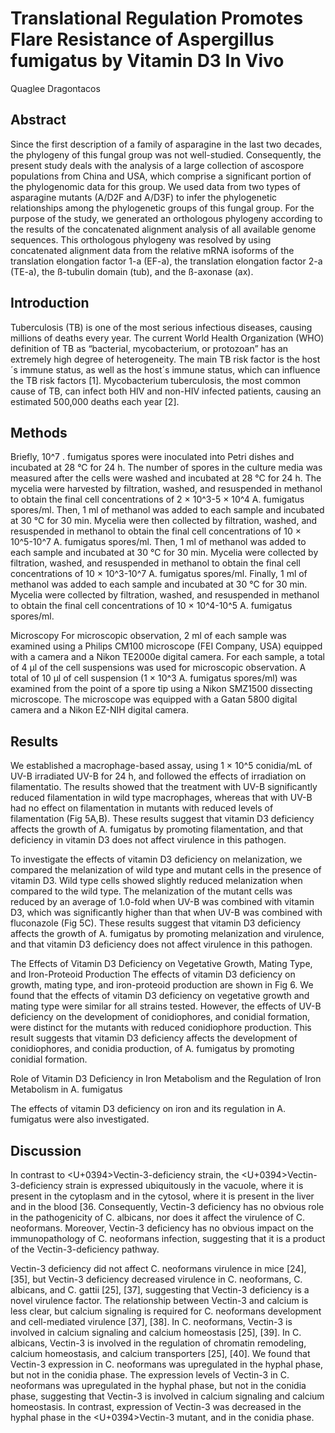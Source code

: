 # Translational Regulation Promotes Flare Resistance of Aspergillus fumigatus by Vitamin D3 In Vivo
Quaglee Dragontacos


## Abstract
Since the first description of a family of asparagine in the last two decades, the phylogeny of this fungal group was not well-studied. Consequently, the present study deals with the analysis of a large collection of ascospore populations from China and USA, which comprise a significant portion of the phylogenomic data for this group. We used data from two types of asparagine mutants (A/D2F and A/D3F) to infer the phylogenetic relationships among the phylogenetic groups of this fungal group. For the purpose of the study, we generated an orthologous phylogeny according to the results of the concatenated alignment analysis of all available genome sequences. This orthologous phylogeny was resolved by using concatenated alignment data from the relative mRNA isoforms of the translation elongation factor 1-a (EF-a), the translation elongation factor 2-a (TE-a), the ß-tubulin domain (tub), and the ß-axonase (ax).


## Introduction
Tuberculosis (TB) is one of the most serious infectious diseases, causing millions of deaths every year. The current World Health Organization (WHO) definition of TB as “bacterial, mycobacterium, or protozoan” has an extremely high degree of heterogeneity. The main TB risk factor is the host´s immune status, as well as the host´s immune status, which can influence the TB risk factors [1]. Mycobacterium tuberculosis, the most common cause of TB, can infect both HIV and non-HIV infected patients, causing an estimated 500,000 deaths each year [2].


## Methods
Briefly, 10^7 . fumigatus spores were inoculated into Petri dishes and incubated at 28 °C for 24 h. The number of spores in the culture media was measured after the cells were washed and incubated at 28 °C for 24 h. The mycelia were harvested by filtration, washed, and resuspended in methanol to obtain the final cell concentrations of 2 × 10^3-5 × 10^4 A. fumigatus spores/ml. Then, 1 ml of methanol was added to each sample and incubated at 30 °C for 30 min. Mycelia were then collected by filtration, washed, and resuspended in methanol to obtain the final cell concentrations of 10 × 10^5-10^7 A. fumigatus spores/ml. Then, 1 ml of methanol was added to each sample and incubated at 30 °C for 30 min. Mycelia were collected by filtration, washed, and resuspended in methanol to obtain the final cell concentrations of 10 × 10^3-10^7 A. fumigatus spores/ml. Finally, 1 ml of methanol was added to each sample and incubated at 30 °C for 30 min. Mycelia were collected by filtration, washed, and resuspended in methanol to obtain the final cell concentrations of 10 × 10^4-10^5 A. fumigatus spores/ml.

Microscopy
For microscopic observation, 2 ml of each sample was examined using a Philips CM100 microscope (FEI Company, USA) equipped with a camera and a Nikon TE2000e digital camera. For each sample, a total of 4 µl of the cell suspensions was used for microscopic observation. A total of 10 µl of cell suspension (1 × 10^3 A. fumigatus spores/ml) was examined from the point of a spore tip using a Nikon SMZ1500 dissecting microscope. The microscope was equipped with a Gatan 5800 digital camera and a Nikon EZ-NIH digital camera.


## Results
We established a macrophage-based assay, using 1 × 10^5 conidia/mL of UV-B irradiated UV-B for 24 h, and followed the effects of irradiation on filamentatio. The results showed that the treatment with UV-B significantly reduced filamentation in wild type macrophages, whereas that with UV-B had no effect on filamentation in mutants with reduced levels of filamentation (Fig 5A,B). These results suggest that vitamin D3 deficiency affects the growth of A. fumigatus by promoting filamentation, and that deficiency in vitamin D3 does not affect virulence in this pathogen.

To investigate the effects of vitamin D3 deficiency on melanization, we compared the melanization of wild type and mutant cells in the presence of vitamin D3. Wild type cells showed slightly reduced melanization when compared to the wild type. The melanization of the mutant cells was reduced by an average of 1.0-fold when UV-B was combined with vitamin D3, which was significantly higher than that when UV-B was combined with fluconazole (Fig 5C). These results suggest that vitamin D3 deficiency affects the growth of A. fumigatus by promoting melanization and virulence, and that vitamin D3 deficiency does not affect virulence in this pathogen.

The Effects of Vitamin D3 Deficiency on Vegetative Growth, Mating Type, and Iron-Proteoid Production
The effects of vitamin D3 deficiency on growth, mating type, and iron-proteoid production are shown in Fig 6. We found that the effects of vitamin D3 deficiency on vegetative growth and mating type were similar for all strains tested. However, the effects of UV-B deficiency on the development of conidiophores, and conidial formation, were distinct for the mutants with reduced conidiophore production. This result suggests that vitamin D3 deficiency affects the development of conidiophores, and conidia production, of A. fumigatus by promoting conidial formation.

Role of Vitamin D3 Deficiency in Iron Metabolism and the Regulation of Iron Metabolism in A. fumigatus

The effects of vitamin D3 deficiency on iron and its regulation in A. fumigatus were also investigated.


## Discussion
In contrast to <U+0394>Vectin-3-deficiency strain, the <U+0394>Vectin-3-deficiency strain is expressed ubiquitously in the vacuole, where it is present in the cytoplasm and in the cytosol, where it is present in the liver and in the blood [36. Consequently, Vectin-3 deficiency has no obvious role in the pathogenicity of C. albicans, nor does it affect the virulence of C. neoformans. Moreover, Vectin-3 deficiency has no obvious impact on the immunopathology of C. neoformans infection, suggesting that it is a product of the Vectin-3-deficiency pathway.

Vectin-3 deficiency did not affect C. neoformans virulence in mice [24], [35], but Vectin-3 deficiency decreased virulence in C. neoformans, C. albicans, and C. gattii [25], [37], suggesting that Vectin-3 deficiency is a novel virulence factor. The relationship between Vectin-3 and calcium is less clear, but calcium signaling is required for C. neoformans development and cell-mediated virulence [37], [38]. In C. neoformans, Vectin-3 is involved in calcium signaling and calcium homeostasis [25], [39]. In C. albicans, Vectin-3 is involved in the regulation of chromatin remodeling, calcium homeostasis, and calcium transporters [25], [40]. We found that Vectin-3 expression in C. neoformans was upregulated in the hyphal phase, but not in the conidia phase. The expression levels of Vectin-3 in C. neoformans was upregulated in the hyphal phase, but not in the conidia phase, suggesting that Vectin-3 is involved in calcium signaling and calcium homeostasis. In contrast, expression of Vectin-3 was decreased in the hyphal phase in the <U+0394>Vectin-3 mutant, and in the conidia phase.
